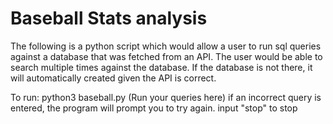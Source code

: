 # Baseball Stats analysis
The following is a python script which would allow a user to run sql queries against a database that was fetched from an API. The user would be able to search multiple times against the database. If the database is not there, it will automatically created given the API is correct.

To run:
python3 baseball.py
(Run your queries here)
if an incorrect query is entered, the program will prompt you to try again.
input "stop" to stop
